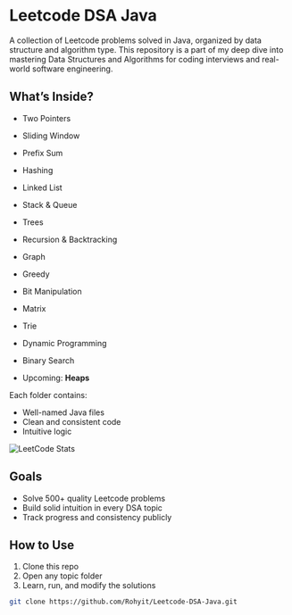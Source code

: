 # Leetcode DSA Java

A collection of Leetcode problems solved in Java, organized by data structure and algorithm type. This repository is a part of my deep dive into mastering Data Structures and Algorithms for coding interviews and real-world software engineering.

## What’s Inside?

- Two Pointers
- Sliding Window
- Prefix Sum
- Hashing
- Linked List
- Stack & Queue
- Trees
- Recursion & Backtracking
- Graph
- Greedy
- Bit Manipulation
- Matrix
- Trie
- Dynamic Programming
- Binary Search
  
- Upcoming: **Heaps**

Each folder contains:
- Well-named Java files
- Clean and consistent code
- Intuitive logic

![LeetCode Stats](https://leetcard.jacoblin.cool/rohyit?theme=dark&font=baloo)

## Goals

- Solve 500+ quality Leetcode problems
- Build solid intuition in every DSA topic
- Track progress and consistency publicly

## How to Use

1. Clone this repo
2. Open any topic folder
3. Learn, run, and modify the solutions

```bash
git clone https://github.com/Rohyit/Leetcode-DSA-Java.git
